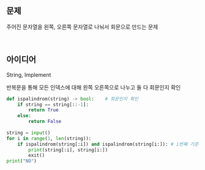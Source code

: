 ## 문제
주어진 문자열을 왼쪽, 오른쪽 문자열로 나눠서 회문으로 만드는 문제

<br/>

## 아이디어
String, Implement

반복문을 통해 모든 인덱스에 대해 왼쪽 오른쪽으로 나누고 둘 다 회문인지 확인
```python
def ispalindrom(string) -> bool:    # 회문인지 확인
    if string == string[::-1]:
        return True
    else:
        return False
    
string = input()
for i in range(1, len(string)):
    if ispalindrom(string[:i]) and ispalindrom(string[i:]): # i번째 기준 왼쪽과 오른쪽이 회문인가?
        print(string[:i], string[i:])
        exit()
print("NO")
```